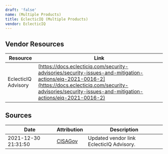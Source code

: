 ```yaml
---
draft: 'false'
name: (Multiple Products)
title: EclecticIQ (Multiple Products)
vendor: EclecticIQ
---
```


## Vendor Resources
| Resource | Link |
| --- | --- |
| EclecticIQ Advisory | [https://docs.eclecticiq.com/security-advisories/security-issues-and-mitigation-actions/eiq-2021-0016-2](https://docs.eclecticiq.com/security-advisories/security-issues-and-mitigation-actions/eiq-2021-0016-2) |



## Sources
| Date | Attribution | Description |
| --- | --- | --- |
| 2021-12-30 21:31:50 | [CISAGov](https://raw.githubusercontent.com/cisagov/log4j-affected-db/develop/README.md) | Updated vendor link EclecticIQ Advisory.  |
